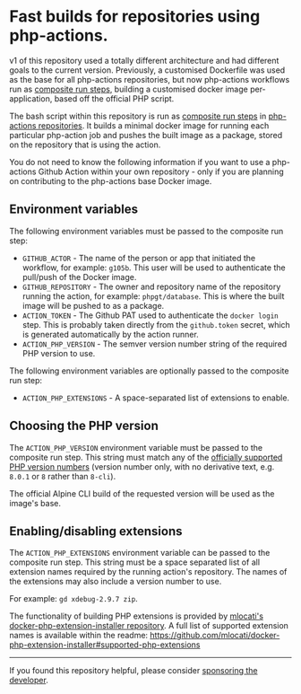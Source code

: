 # Fast builds for repositories using php-actions.

v1 of this repository used a totally different architecture and had different goals to the current version. Previously, a customised Dockerfile was used as the base for all php-actions repositories, but now php-actions workflows run as [composite run steps][composite], building a customised docker image per-application, based off the official PHP script.

The bash script within this repository is run as [composite run steps][composite] in [php-actions repositories][php-actions]. It builds a minimal docker image for running each particular php-action job and pushes the built image as a package, stored on the repository that is using the action.

You do not need to know the following information if you want to use a php-actions Github Action within your own repository - only if you are planning on contributing to the php-actions base Docker image.

Environment variables
---------------------

The following environment variables must be passed to the composite run step:

+ `GITHUB_ACTOR` - The name of the person or app that initiated the workflow, for example: `g105b`. This user will be used to authenticate the pull/push of the Docker image.
+ `GITHUB_REPOSITORY` - The owner and repository name of the repository running the action, for example: `phpgt/database`. This is where the built image will be pushed to as a package.
+ `ACTION_TOKEN` - The Github PAT used to authenticate the `docker login` step. This is probably taken directly from the `github.token` secret, which is generated automatically by the action runner.
+ `ACTION_PHP_VERSION` - The semver version number string of the required PHP version to use.

The following environment variables are optionally passed to the composite run step:

+ `ACTION_PHP_EXTENSIONS` - A space-separated list of extensions to enable.

Choosing the PHP version
------------------------

The `ACTION_PHP_VERSION` environment variable must be passed to the composite run step. This string must match any of the [officially supported PHP version numbers][tag-list] (version number only, with no derivative text, e.g. `8.0.1` or `8` rather than `8-cli`).

The official Alpine CLI build of the requested version will be used as the image's base. 

Enabling/disabling extensions
-----------------------------

The `ACTION_PHP_EXTENSIONS` environment variable can be passed to the composite run step. This string must be a space separated list of all extension names required by the running action's repository. The names of the extensions may also include a version number to use.

For example: `gd xdebug-2.9.7 zip`.

The functionality of building PHP extensions is provided by [mlocati's docker-php-extension-installer repository][mlocati]. A full list of supported extension names is available within the readme: https://github.com/mlocati/docker-php-extension-installer#supported-php-extensions

***

If you found this repository helpful, please consider [sponsoring the developer][sponsor].

[composite]: https://github.blog/changelog/2020-08-07-github-actions-composite-run-steps/
[php-actions]: https://github.com/php-actions
[tag-list]: https://github.com/docker-library/docs/blob/master/php/README.md#supported-tags-and-respective-dockerfile-links
[mlocati]: https://github.com/mlocati/docker-php-extension-installer
[issues]: https://github.com/php-actions/php-build/issues
[sponsor]: https://github.com/sponsors/g105b